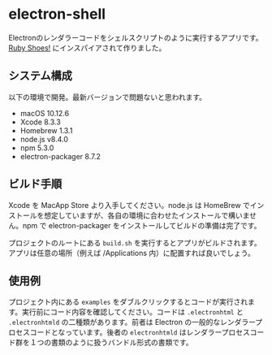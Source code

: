 # electron-shell

Electronのレンダラーコードをシェルスクリプトのように実行するアプリです。[Ruby Shoes!](http://shoesrb.com) にインスパイアされて作りました。

## システム構成

以下の環境で開発。最新バージョンで問題ないと思われます。

- macOS 10.12.6
- Xcode 8.3.3
- Homebrew 1.3.1
- node.js v8.4.0
- npm 5.3.0
- electron-packager 8.7.2

## ビルド手順

Xcode を MacApp Store より入手してください。node.js は HomeBrew でインストールを想定していますが、各自の環境に合わせたインストールで構いません。npm で electron-packager をインストールしてビルドの準備は完了です。

プロジェクトのルートにある ```build.sh``` を実行するとアプリがビルドされます。アプリは任意の場所（例えば /Applications 内）に配置すれば良いでしょう。

## 使用例

プロジェクト内にある ```examples``` をダブルクリックするとコードが実行されます。実行前にコード内容を確認してください。コードは ```.electronhtml``` と ```.electronhtmld``` の二種類があります。前者は Electron の一般的なレンダラープロセスコードとなっています。後者の ```electronhtmld``` はレンダラープロセスコード群を１つの書類のように扱うバンドル形式の書類です。


